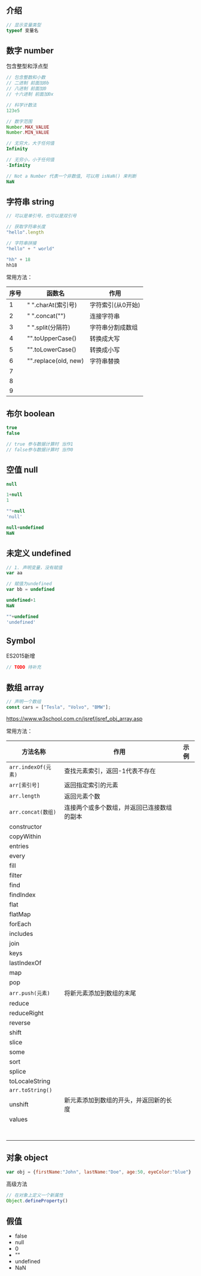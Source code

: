 

## 介绍

```javascript
// 显示变量类型
typeof 变量名
```



## 数字 number

包含整型和浮点型

```javascript
// 包含整数和小数
// 二进制 前面加0b
// 八进制 前面加0
// 十六进制 前面加0x

// 科学计数法
123e5

// 数字范围
Number.MAX_VALUE
Number.MIN_VALUE

// 无穷大，大于任何值
Infinity

// 无穷小，小于任何值
-Infinity

// Not a Number 代表一个非数值, 可以用 isNaN() 来判断
NaN
```



## 字符串 string

```javascript
// 可以是单引号，也可以是双引号

// 获取字符串长度
"hello".length

// 字符串拼接
"hello" + " world"

"hh" + 18
hh18
```

常用方法：

| 序号 | 函数名               | 作用              |
| ---- | -------------------- | ----------------- |
| 1    | " ".charAt(索引号)   | 字符索引(从0开始) |
| 2    | " ".concat("")       | 连接字符串        |
| 3    | " ".split(分隔符)    | 字符串分割成数组  |
| 4    | "".toUpperCase()     | 转换成大写        |
| 5    | "".toLowerCase()     | 转换成小写        |
| 6    | "".replace(old, new) | 字符串替换        |
| 7    |                      |                   |
| 8    |                      |                   |
| 9    |                      |                   |



## 布尔 boolean

```javascript
true
false

// true 参与数据计算时 当作1
// false参与数据计算时 当作0
```



## 空值 null

```javascript
null

1+null
1

""+null
'null'

null+undefined
NaN
```



## 未定义 undefined

```javascript
// 1. 声明变量，没有赋值
var aa

// 赋值为undefined
var bb = undefined

undefined+1
NaN

""+undefined
'undefined'
```



## Symbol

ES2015新增

```javascript
// TODO 待补充
```



## 数组 array

```javascript
// 声明一个数组
const cars = ["Tesla", "Volvo", "BMW"];
```



https://www.w3school.com.cn/jsref/jsref_obj_array.asp

常用方法：

| **方法名称**        | 作用                                       | 示例 |
| ------------------- | ------------------------------------------ | ---- |
| `arr.indexOf(元素)` | 查找元素索引，返回-1代表不存在             |      |
| `arr[索引号]`       | 返回指定索引的元素                         |      |
| `arr.length`        | 返回元素个数                               |      |
| `arr.concat(数组)`  | 连接两个或多个数组，并返回已连接数组的副本 |      |
| constructor         |                                            |      |
| copyWithin          |                                            |      |
| entries             |                                            |      |
| every               |                                            |      |
| fill                |                                            |      |
| filter              |                                            |      |
| find                |                                            |      |
| findIndex           |                                            |      |
| flat                |                                            |      |
| flatMap             |                                            |      |
| forEach             |                                            |      |
| includes            |                                            |      |
| join                |                                            |      |
| keys                |                                            |      |
| lastIndexOf         |                                            |      |
| map                 |                                            |      |
| pop                 |                                            |      |
| `arr.push(元素)`    | 将新元素添加到数组的末尾                   |      |
| reduce              |                                            |      |
| reduceRight         |                                            |      |
| reverse             |                                            |      |
| shift               |                                            |      |
| slice               |                                            |      |
| some                |                                            |      |
| sort                |                                            |      |
| splice              |                                            |      |
| toLocaleString      |                                            |      |
| `arr.toString()`    |                                            |      |
| unshift             | 新元素添加到数组的开头，并返回新的长度     |      |
| values              |                                            |      |
|                     |                                            |      |
|                     |                                            |      |
|                     |                                            |      |
|                     |                                            |      |
|                     |                                            |      |
|                     |                                            |      |
|                     |                                            |      |



## 对象 object

```javascript
var obj = {firstName:"John", lastName:"Doe", age:50, eyeColor:"blue"}

```

高级方法

```javascript
// 在对象上定义一个新属性
Object.defineProperty()
```





## 假值

- false
- null
- 0
- ""
- undefined
- NaN

